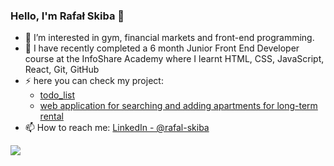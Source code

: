 ### Hello, I'm Rafał Skiba 👋

- 👀 I’m interested in gym, financial markets and front-end programming.
- 🌱 I have recently completed a 6 month Junior Front End Developer course at the InfoShare Academy where I learnt HTML, CSS, JavaScript, React, Git, GitHub
- ⚡ here you can check my project:
  - [todo_list](https://todo-list-skiba.netlify.app/)
  - [web application for searching and adding apartments for long-term rental](https://najemnicy.netlify.app/)
- 📫 How to reach me: [LinkedIn - @rafal-skiba](https://www.linkedin.com/in/rafal-skiba/)
<img src="https://github-readme-stats.vercel.app/api?username=rafal-skiba&&show_icons=true&title_color=ffffff&icon_color=bb2acf&text_color=daf7dc&bg_color=191919">
